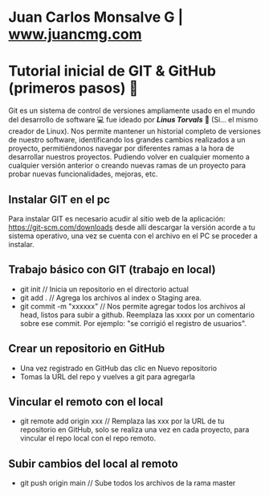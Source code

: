 # Juan Carlos Monsalve G | www.juancmg.com

# Tutorial inicial de GIT & GitHub (primeros pasos) :walking:

Git es un sistema de control de versiones ampliamente usado en el mundo del desarrollo de software :computer: fue ideado por ***Linus Torvals*** :man: (Si... el mismo creador de Linux). Nos permite mantener un historial completo de versiones de nuestro software, identificando los grandes cambios realizados a un proyecto, permitiéndonos navegar por diferentes ramas a la hora de desarrollar nuestros proyectos. Pudiendo volver en cualquier momento a cualquier versión anterior o creando nuevas ramas de un proyecto para probar nuevas funcionalidades, mejoras, etc.  

## Instalar GIT en el pc
Para instalar GIT es necesario acudir al sitio web de la aplicación: https://git-scm.com/downloads desde allí descargar la versión acorde a tu sistema operativo, una vez se cuenta con el archivo en el PC se proceder a instalar.

## Trabajo básico con GIT (trabajo en local)
- git init    // Inicia un repositorio en el directorio actual
- git add . // Agrega los archivos al index o Staging area.
- git commit -m "xxxxxx" // Nos permite agregar todos los archivos al head, listos para subir a github. Reemplaza las xxxx por un comentario sobre ese commit. Por ejemplo: "se corrigió el registro de usuarios".

## Crear un repositorio en GitHub
- Una vez registrado en GitHub das clic en Nuevo repositorio
- Tomas la URL del repo y vuelves a git para agregarla

## Vincular el remoto con el local
- git remote add origin xxx //  Remplaza las xxx por la URL de tu repositorio en GitHub, solo se realiza una vez en cada proyecto, para vincular el repo local con el repo remoto.

## Subir cambios del local al remoto

- git push origin main // Sube todos los archivos de la rama master


